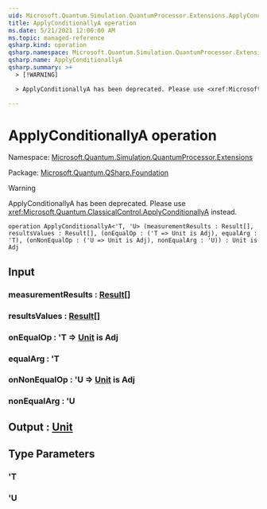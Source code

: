 ```yaml
---
uid: Microsoft.Quantum.Simulation.QuantumProcessor.Extensions.ApplyConditionallyA
title: ApplyConditionallyA operation
ms.date: 5/21/2021 12:00:00 AM
ms.topic: managed-reference
qsharp.kind: operation
qsharp.namespace: Microsoft.Quantum.Simulation.QuantumProcessor.Extensions
qsharp.name: ApplyConditionallyA
qsharp.summary: >+
  > [!WARNING]

  > ApplyConditionallyA has been deprecated. Please use <xref:Microsoft.Quantum.ClassicalControl.ApplyConditionallyA> instead.

---
```


# ApplyConditionallyA operation

Namespace: [Microsoft.Quantum.Simulation.QuantumProcessor.Extensions](xref:Microsoft.Quantum.Simulation.QuantumProcessor.Extensions)

Package: [Microsoft.Quantum.QSharp.Foundation](https://nuget.org/packages/Microsoft.Quantum.QSharp.Foundation)


> [!WARNING]
> ApplyConditionallyA has been deprecated. Please use <xref:Microsoft.Quantum.ClassicalControl.ApplyConditionallyA> instead.



```qsharp
operation ApplyConditionallyA<'T, 'U> (measurementResults : Result[], resultsValues : Result[], (onEqualOp : ('T => Unit is Adj), equalArg : 'T), (onNonEqualOp : ('U => Unit is Adj), nonEqualArg : 'U)) : Unit is Adj
```


## Input

### measurementResults : [Result](xref:microsoft.quantum.qsharp.valueliterals#result-literal)[]




### resultsValues : [Result](xref:microsoft.quantum.qsharp.valueliterals#result-literal)[]




### onEqualOp : 'T => [Unit](xref:microsoft.quantum.qsharp.valueliterals#unit-literal)  is Adj




### equalArg : 'T




### onNonEqualOp : 'U => [Unit](xref:microsoft.quantum.qsharp.valueliterals#unit-literal)  is Adj




### nonEqualArg : 'U





## Output : [Unit](xref:microsoft.quantum.qsharp.valueliterals#unit-literal)



## Type Parameters

### 'T


### 'U

